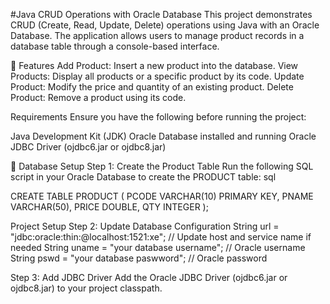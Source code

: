  #Java CRUD Operations with Oracle Database
This project demonstrates CRUD (Create, Read, Update, Delete) operations using Java with an Oracle Database. The application allows users to manage product records in a database table through a console-based interface.

🚀 Features
Add Product: Insert a new product into the database.
View Products: Display all products or a specific product by its code.
Update Product: Modify the price and quantity of an existing product.
Delete Product: Remove a product using its code.

Requirements
Ensure you have the following before running the project:

Java Development Kit (JDK)
Oracle Database installed and running
Oracle JDBC Driver (ojdbc6.jar or ojdbc8.jar)

📂 Database Setup
Step 1: Create the Product Table
Run the following SQL script in your Oracle Database to create the PRODUCT table:
sql


CREATE TABLE PRODUCT (
    PCODE VARCHAR(10) PRIMARY KEY,
    PNAME VARCHAR(50),
    PRICE DOUBLE,
    QTY INTEGER
);

Project Setup
Step 2: Update Database Configuration
String url = "jdbc:oracle:thin:@localhost:1521:xe"; // Update host and service name if needed
String uname = "your database username";          // Oracle username
String pswd = "your database paswword";          // Oracle password

Step 3: Add JDBC Driver
Add the Oracle JDBC Driver (ojdbc6.jar or ojdbc8.jar) to your project classpath.


